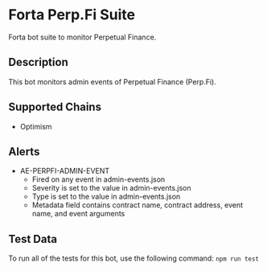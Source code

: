 # Forta Perp.Fi Suite

Forta bot suite to monitor Perpetual Finance.

## Description

This bot monitors admin events of Perpetual Finance (Perp.Fi).

## Supported Chains

- Optimism

## Alerts

<!-- -->

- AE-PERPFI-ADMIN-EVENT
  - Fired on any event in admin-events.json
  - Severity is set to the value in admin-events.json
  - Type is set to the value in admin-events.json
  - Metadata field contains contract name, contract address, event name, and event arguments

## Test Data

To run all of the tests for this bot, use the following command: `npm run test`
